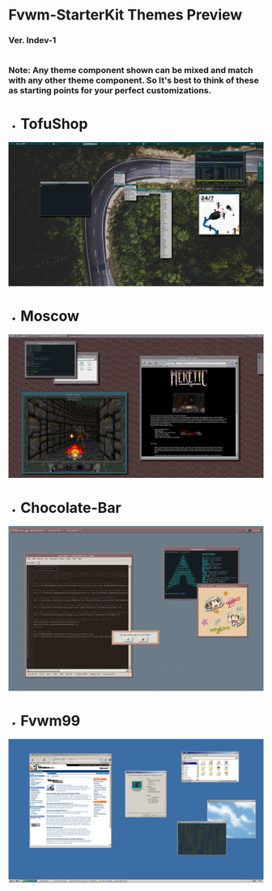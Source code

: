 # Fvwm-StarterKit Themes Preview

### Ver. Indev-1
#
### Note: Any theme component shown can be mixed and match with any other theme component. So It's best to think of these as starting points for your perfect customizations.

* # TofuShop 

<kbd align="center">
<img src="screenshots/themes/TofuShop.png?raw=true"  />
</kbd>

* # Moscow
<kbd align="center">
<img src="screenshots/themes/Moscow.png?raw=true"  />
</kbd>

* # Chocolate-Bar
<kbd align="center">
<img src="screenshots/themes/ChocolateBar.png?raw=true"  />
</kbd>

* # Fvwm99
<kbd align="center">
<img src="screenshots/themes/Fvwm99.png?raw=true"  />
</kbd>
